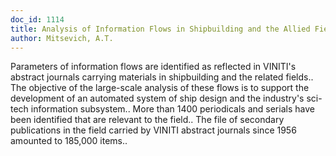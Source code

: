 ```yaml
---
doc_id: 1114
title: Analysis of Information Flows in Shipbuilding and the Allied Fields
author: Mitsevich, A.T.
---
```


Parameters of information flows are identified as reflected in VINITI's
abstract journals carrying materials in shipbuilding and the related fields..
The objective of the large-scale analysis of these flows is to support the
development of an automated system of ship design and the industry's sci-tech
information subsystem..  More than 1400 periodicals and serials have been
identified that are relevant to the field..  The file of secondary publications
in the field carried by VINITI abstract journals since 1956 amounted to 185,000
items..
